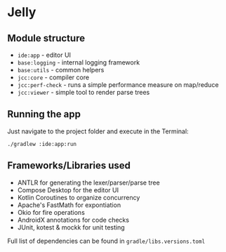 # Jelly

## Module structure
- `ide:app` - editor UI
- `base:logging` - internal logging framework
- `base:utils` - common helpers
- `jcc:core` - compiler core
- `jcc:perf-check` - runs a simple performance measure on map/reduce
- `jcc:viewer` - simple tool to render parse trees

## Running the app
Just navigate to the project folder and execute in the Terminal:
```
./gradlew :ide:app:run
```

## Frameworks/Libraries used
- ANTLR for generating the lexer/parser/parse tree
- Compose Desktop for the editor UI
- Kotlin Coroutines to organize concurrency
- Apache's FastMath for expontiation
- Okio for fire operations
- AndroidX annotations for code checks
- JUnit, kotest & mockk for unit testing

Full list of dependencies can be found in `gradle/libs.versions.toml`
